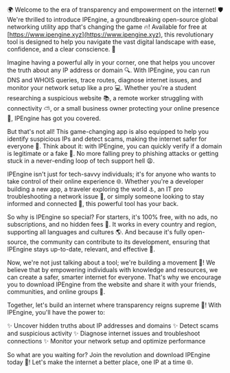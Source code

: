 🌍 Welcome to the era of transparency and empowerment on the internet! 🛡️ We're thrilled to introduce IPEngine, a groundbreaking open-source global networking utility app that's changing the game 🔥! Available for free at [https://www.ipengine.xyz](https://www.ipengine.xyz), this revolutionary tool is designed to help you navigate the vast digital landscape with ease, confidence, and a clear conscience. 📡

Imagine having a powerful ally in your corner, one that helps you uncover the truth about any IP address or domain 🔍. With IPEngine, you can run DNS and WHOIS queries, trace routes, diagnose internet issues, and monitor your network setup like a pro 💻. Whether you're a student researching a suspicious website 📚, a remote worker struggling with connectivity ⛅️, or a small business owner protecting your online presence 🏢, IPEngine has got you covered.

But that's not all! This game-changing app is also equipped to help you identify suspicious IPs and detect scams, making the internet safer for everyone 👮. Think about it: with IPEngine, you can quickly verify if a domain is legitimate or a fake 🚫. No more falling prey to phishing attacks or getting stuck in a never-ending loop of tech support hell 😩.

IPEngine isn't just for tech-savvy individuals; it's for anyone who wants to take control of their online experience 🌐. Whether you're a developer building a new app, a traveler exploring the world ⚓️, an IT pro troubleshooting a network issue 🔧, or simply someone looking to stay informed and connected 📱, this powerful tool has your back.

So why is IPEngine so special? For starters, it's 100% free, with no ads, no subscriptions, and no hidden fees 💸. It works in every country and region, supporting all languages and cultures 🌎. And because it's fully open-source, the community can contribute to its development, ensuring that IPEngine stays up-to-date, relevant, and effective 🔧.

Now, we're not just talking about a tool; we're building a movement 🚀! We believe that by empowering individuals with knowledge and resources, we can create a safer, smarter internet for everyone. That's why we encourage you to download IPEngine from the website and share it with your friends, communities, and online groups 🤝.

Together, let's build an internet where transparency reigns supreme 💯! With IPEngine, you'll have the power to:

✨ Uncover hidden truths about IP addresses and domains
✨ Detect scams and suspicious activity
✨ Diagnose internet issues and troubleshoot connections
✨ Monitor your network setup and optimize performance

So what are you waiting for? Join the revolution and download IPEngine today 🎉! Let's make the internet a better place, one IP at a time 🌐.